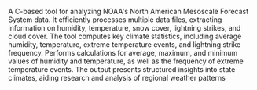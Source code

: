 A C-based tool for analyzing NOAA's North American Mesoscale Forecast System data. It efficiently processes multiple data files, extracting information on humidity, temperature, snow cover, lightning strikes, and cloud cover. The tool computes key climate statistics, including average humidity, temperature, extreme temperature events, and lightning strike frequency. Performs calculations for average, maximum, and minimum values of humidity and temperature, as well as the frequency of extreme temperature events. The output presents structured insights into state climates, aiding research and analysis of regional weather patterns
